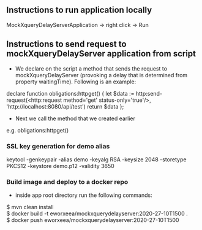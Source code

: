 ## Instructions to run application locally

MockXqueryDelayServerApplication -> right click -> Run

## Instructions to send request to mockXqueryDelayServer application from script

* We declare on the script a method that sends the request to mockXqueryDelayServer (provoking a delay that is determined from property waitingTime). 
  Following is an example: 

declare function obligations:httpget() {
  let $data := http:send-request(<http:request method='get' status-only='true'/>, 'http://localhost:8080/api/test')
  return $data
};

* Next we call the method that we created earlier

e.g. obligations:httpget()


### SSL key generation for demo alias
keytool -genkeypair -alias demo -keyalg RSA -keysize 2048 -storetype PKCS12 -keystore demo.p12 -validity 3650

### Build image and deploy to a docker repo 
- inside app root directory run the following commands:

$ mvn clean install <br>
$ docker build -t eworxeea/mockxquerydelayserver:2020-27-10T1500 .  <br>
$ docker push eworxeea/mockxquerydelayserver:2020-27-10T1500   <br>
